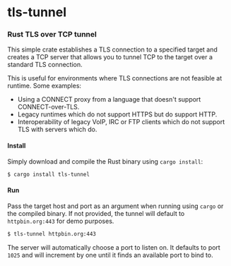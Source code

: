 # tls-tunnel

### Rust TLS over TCP tunnel

This simple crate establishes a TLS connection to a specified target and creates a TCP server that allows you to tunnel TCP to the target over a standard TLS connection.

This is useful for environments where TLS connections are not feasible at runtime. Some examples:

- Using a CONNECT proxy from a language that doesn't support CONNECT-over-TLS.
- Legacy runtimes which do not support HTTPS but do support HTTP.
- Interoperability of legacy VoIP, IRC or FTP clients which do not support TLS with servers which do.

#### Install

Simply download and compile the Rust binary using `cargo install`:

```bash
$ cargo install tls-tunnel
```

#### Run

Pass the target host and port as an argument when running using `cargo` or the compiled binary. If not provided, the tunnel will default to `httpbin.org:443` for demo purposes.

```bash
$ tls-tunnel httpbin.org:443
```

The server will automatically choose a port to listen on. It defaults to port `1025` and will increment by one until it finds an available port to bind to.

